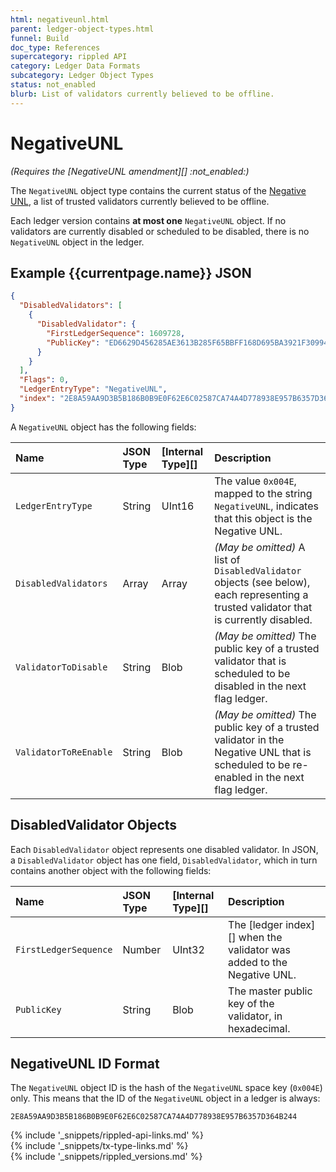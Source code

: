 ```yaml
---
html: negativeunl.html
parent: ledger-object-types.html
funnel: Build
doc_type: References
supercategory: rippled API
category: Ledger Data Formats
subcategory: Ledger Object Types
status: not_enabled
blurb: List of validators currently believed to be offline.
---
```

# NegativeUNL

_(Requires the [NegativeUNL amendment][] :not_enabled:)_

The `NegativeUNL` object type contains the current status of the [Negative UNL](negative-unl.html), a list of trusted validators currently believed to be offline.

Each ledger version contains **at most one** `NegativeUNL` object. If no validators are currently disabled or scheduled to be disabled, there is no `NegativeUNL` object in the ledger.

## Example {{currentpage.name}} JSON

```json
{
  "DisabledValidators": [
    {
      "DisabledValidator": {
        "FirstLedgerSequence": 1609728,
        "PublicKey": "ED6629D456285AE3613B285F65BBFF168D695BA3921F309949AFCD2CA7AFEC16FE"
      }
    }
  ],
  "Flags": 0,
  "LedgerEntryType": "NegativeUNL",
  "index": "2E8A59AA9D3B5B186B0B9E0F62E6C02587CA74A4D778938E957B6357D364B244"
}
```


A `NegativeUNL` object has the following fields:

| Name                  | JSON Type | [Internal Type][] | Description          |
|:----------------------|:----------|:------------------|:---------------------|
| `LedgerEntryType`     | String    | UInt16            | The value `0x004E`, mapped to the string `NegativeUNL`, indicates that this object is the Negative UNL. |
| `DisabledValidators`  | Array     | Array             | _(May be omitted)_ A list of `DisabledValidator` objects (see below), each representing a trusted validator that is currently disabled. |
| `ValidatorToDisable`  | String    | Blob              | _(May be omitted)_ The public key of a trusted validator that is scheduled to be disabled in the next flag ledger. |
| `ValidatorToReEnable` | String    | Blob              | _(May be omitted)_ The public key of a trusted validator in the Negative UNL that is scheduled to be re-enabled in the next flag ledger. |

## DisabledValidator Objects

Each `DisabledValidator` object represents one disabled validator. In JSON, a `DisabledValidator` object has one field, `DisabledValidator`, which in turn contains another object with the following fields:

| Name                  | JSON Type | [Internal Type][] | Description          |
|:----------------------|:----------|:------------------|:---------------------|
| `FirstLedgerSequence` | Number    | UInt32            | The [ledger index][] when the validator was added to the Negative UNL. |
| `PublicKey`           | String    | Blob              | The master public key of the validator, in hexadecimal. |



## NegativeUNL ID Format

The `NegativeUNL` object ID is the hash of the `NegativeUNL` space key (`0x004E`) only. This means that the ID of the `NegativeUNL` object in a ledger is always:

```
2E8A59AA9D3B5B186B0B9E0F62E6C02587CA74A4D778938E957B6357D364B244
```

<!--{# common link defs #}-->
{% include '_snippets/rippled-api-links.md' %}			
{% include '_snippets/tx-type-links.md' %}			
{% include '_snippets/rippled_versions.md' %}
